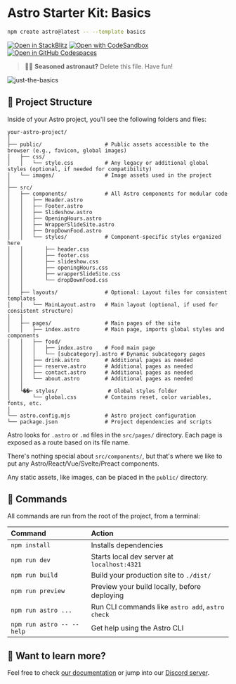 # Astro Starter Kit: Basics

```sh
npm create astro@latest -- --template basics
```

[![Open in StackBlitz](https://developer.stackblitz.com/img/open_in_stackblitz.svg)](https://stackblitz.com/github/withastro/astro/tree/latest/examples/basics)
[![Open with CodeSandbox](https://assets.codesandbox.io/github/button-edit-lime.svg)](https://codesandbox.io/p/sandbox/github/withastro/astro/tree/latest/examples/basics)
[![Open in GitHub Codespaces](https://github.com/codespaces/badge.svg)](https://codespaces.new/withastro/astro?devcontainer_path=.devcontainer/basics/devcontainer.json)

> 🧑‍🚀 **Seasoned astronaut?** Delete this file. Have fun!

![just-the-basics](https://github.com/withastro/astro/assets/2244813/a0a5533c-a856-4198-8470-2d67b1d7c554)

## 🚀 Project Structure

Inside of your Astro project, you'll see the following folders and files:

```text
your-astro-project/
│
├── public/                    # Public assets accessible to the browser (e.g., favicon, global images)
│   ├── css/                   
│   │   └── style.css          # Any legacy or additional global styles (optional, if needed for compatibility)
│   └── images/                # Image assets used in the project
│
├── src/
│   ├── components/            # All Astro components for modular code
│   │   ├── Header.astro
│   │   ├── Footer.astro
│   │   ├── Slideshow.astro
│   │   ├── OpeningHours.astro
│   │   ├── WrapperSlideSite.astro
│   │   ├── DropDownFood.astro
│   │   └── styles/            # Component-specific styles organized here
│   │       ├── header.css
│   │       ├── footer.css
│   │       ├── slideshow.css
│   │       ├── openingHours.css
│   │       ├── wrapperSlideSite.css
│   │       └── dropDownFood.css
│   │
│   ├── layouts/               # Optional: Layout files for consistent templates
│   │   └── MainLayout.astro   # Main layout (optional, if used for consistent structure)
│   │
│   ├── pages/                 # Main pages of the site
│   │   ├── index.astro        # Main page, imports global styles and components
│   │   ├── food/
│   │   │   ├── index.astro    # Food main page
│   │   │   └── [subcategory].astro # Dynamic subcategory pages
│   │   ├── drink.astro        # Additional pages as needed
│   │   ├── reserve.astro      # Additional pages as needed
│   │   ├── contact.astro      # Additional pages as needed
│   │   └── about.astro        # Additional pages as needed
│   │
│   └��─ styles/                # Global styles folder
│       └── global.css         # Contains reset, color variables, fonts, etc.
│
└── astro.config.mjs           # Astro project configuration
└── package.json               # Project dependencies and scripts
```

Astro looks for `.astro` or `.md` files in the `src/pages/` directory. Each page is exposed as a route based on its file name.

There's nothing special about `src/components/`, but that's where we like to put any Astro/React/Vue/Svelte/Preact components.

Any static assets, like images, can be placed in the `public/` directory.

## 🧞 Commands

All commands are run from the root of the project, from a terminal:

| Command                   | Action                                           |
| :------------------------ | :----------------------------------------------- |
| `npm install`             | Installs dependencies                            |
| `npm run dev`             | Starts local dev server at `localhost:4321`      |
| `npm run build`           | Build your production site to `./dist/`          |
| `npm run preview`         | Preview your build locally, before deploying     |
| `npm run astro ...`       | Run CLI commands like `astro add`, `astro check` |
| `npm run astro -- --help` | Get help using the Astro CLI                     |

## 👀 Want to learn more?

Feel free to check [our documentation](https://docs.astro.build) or jump into our [Discord server](https://astro.build/chat).
